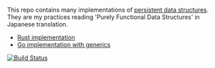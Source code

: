 This repo contains many implementations of [persistent data structures](https://en.wikipedia.org/wiki/Persistent_data_structure).
They are my practices reading 'Purely Functional Data Structures' in Japanese translation.

- [Rust implementation](./rust)
- [Go implementation with generics](./go)

[![Build Status](https://travis-ci.org/rhysd/reading-pfds.svg?branch=master)](https://travis-ci.org/rhysd/reading-pfds)
